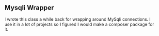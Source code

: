 ## Mysqli Wrapper

I wrote this class a while back for wrapping around MySqli connections. I use it in a lot of projects so I figured I would make a composer package for it.